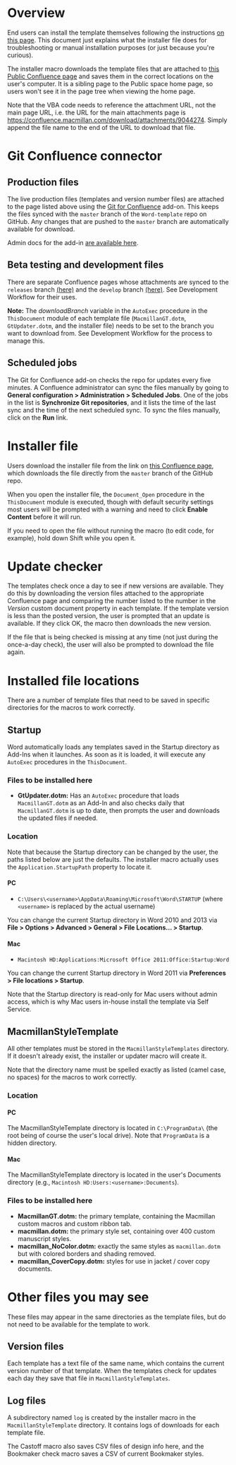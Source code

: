 # Overview
End users can install the template themselves following the instructions [on this page](https://confluence.macmillan.com/display/PBL/Install+the+Macmillan+Template). This document just explains what the installer file does for troubleshooting or manual installation purposes (or just because you're curious).

The installer macro downloads the template files that are attached to  [this Public Confluence page](https://confluence.macmillan.com/display/PBL/Word+Template+downloads+-+production) and saves them in the correct locations on the user's computer. It is a sibling page to the Public space home page, so users won't see it in the page tree when viewing the home page.

Note that the VBA code needs to reference the attachment URL, not the main page URL, i.e. the URL for the main attachments page is <https://confluence.macmillan.com/download/attachments/9044274>. Simply append the file name to the end of the URL to download that file.

# Git Confluence connector
## Production files
The live production files (templates and version number files) are attached to the page listed above using the [Git for Confluence](https://marketplace.atlassian.com/plugins/nl.avisi.confluence.plugins.git-plugin/server/overview) add-on. This keeps the files synced with the `master` branch of the `Word-template` repo on GitHub. Any changes that are pushed to the `master` branch are automatically available for download.

Admin docs for the add-in [are available here](http://addons.avisi.com/git-for-confluence/documentation/).

## Beta testing and development files
There are separate Confluence pages whose attachments are synced to the `releases` branch [(here)](https://confluence.macmillan.com/display/PBL/Word+template+downloads+-+pre-release) and the `develop` branch [(here)](https://confluence.macmillan.com/display/PBL/Word+template+downloads+-+staging). See Development Workflow for their uses.

**Note:** The *downloadBranch* variable in the `AutoExec` procedure in the `ThisDocument` module of each template file (`MacmillanGT.dotm`, `GtUpdater.dotm`, and the installer file) needs to be set to the branch you want to download from. See Development Workflow for the process to manage this.


## Scheduled jobs
The Git for Confluence add-on checks the repo for updates every five minutes. A Confluence administrator can sync the files manually by going to **General configuration > Administration > Scheduled Jobs**. One of the jobs in the list is **Synchronize Git repositories**, and it lists the time of the last sync and the time of the next scheduled sync. To sync the files manually, click on the **Run** link.


# Installer file
Users download the installer file from the link on [this Confluence page](https://confluence.macmillan.com/display/PBL/Install+the+Macmillan+Template), which downloads the file directly from the `master` branch of the GitHub repo.

When you open the installer file, the `Document_Open` procedure in the `ThisDocument` module is executed, though with default security settings most users will be prompted with a warning and need to click **Enable Content** before it will run.

If you need to open the file without running the macro (to edit code, for example), hold down Shift while you open it.

# Update checker
The templates check once a day to see if new versions are available. They do this by downloading the version files attached to the appropriate Confluence page and comparing the number listed to the number in the *Version* custom document property in each template. If the template version is less than the posted version, the user is prompted that an update is available. If they click OK, the macro then downloads the new version.

If the file that is being checked is missing at any time (not just during the once-a-day check), the user will also be prompted to download the file again.


# Installed file locations
There are a number of template files that need to be saved in specific directories for the macros to work correctly.

## Startup
Word automatically loads any templates saved in the Startup directory  as Add-Ins when it launches. As soon as it is loaded, it will execute any `AutoExec` procedures in the `ThisDocument`.

### Files to be installed here
* **GtUpdater.dotm:** Has an `AutoExec` procedure that loads `MacmillanGT.dotm` as an Add-In and also checks daily that `MacmillanGT.dotm` is up to date, then prompts the user and downloads the updated files if needed.

### Location
Note that because the Startup directory can be changed by the user, the paths listed below are just the defaults. The installer macro actually uses the `Application.StartupPath` property to locate it.

#### PC
* `C:\Users\<username>\AppData\Roaming\Microsoft\Word\STARTUP` (where `<username>` is replaced by the actual username)

You can change the current Startup directory in Word 2010 and 2013 via **File > Options > Advanced > General > File Locations... > Startup**.

#### Mac
* `Macintosh HD:Applications:Microsoft Office 2011:Office:Startup:Word`

You can change the current Startup directory in Word 2011 via **Preferences > File locations > Startup**.

Note that the Startup directory is read-only for Mac users without admin access, which is why Mac users in-house install the template via Self Service.


## MacmillanStyleTemplate
All other templates must be stored in the `MacmillanStyleTemplates` directory. If it doesn't already exist, the installer or updater macro will create it.

Note that the directory name must be spelled exactly as listed (camel case, no spaces) for the macros to work correctly.


### Location
#### PC
The MacmillanStyleTemplate directory is located in `C:\ProgramData\` (the root being of course the user's local drive). Note that `ProgramData` is a hidden directory. 

#### Mac
The MacmillanStyleTemplate directory is located in the user's Documents directory (e.g., `Macintosh HD:Users:<username>:Documents`). 


### Files to be installed here
* **MacmillanGT.dotm:** the primary template, containing the Macmillan custom macros and custom ribbon tab.
* **macmillan.dotm:** the primary style set, containing over 400 custom manuscript styles.
* **macmillan_NoColor.dotm:** exactly the same styles as `macmillan.dotm` but with colored borders and shading removed.
* **macmillan_CoverCopy.dotm:** styles for use in jacket / cover copy documents.

# Other files you may see
These files may appear in the same directories as the template files, but do not need to be available for the template to work.

## Version files
Each template has a text file of the same name, which contains the current version number of that template. When the templates check for updates each day they save that file in `MacmillanStyleTemplates`.

## Log files
A subdirectory named `log` is created by the installer macro in the `MacmillanStyleTemplate` directory. It contains logs of downloads for each template file.

The Castoff macro also saves CSV files of design info here, and the Bookmaker check macro saves a CSV of current Bookmaker styles.









